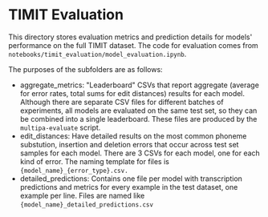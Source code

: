 # TIMIT Evaluation
This directory stores evaluation metrics and prediction details for models' performance on the full TIMIT dataset. The code for evaluation comes from `notebooks/timit_evaluation/model_evaluation.ipynb`.

The purposes of the subfolders are as follows:
- aggregate_metrics: "Leaderboard" CSVs that report aggregate (average for error rates, total sums for edit distances) results for each model. Although there are separate CSV files for different batches of experiments, all models are evaluated on the same test set, so they can be combined into a single leaderboard. These files are produced by the `multipa-evaluate` script.
- edit_distances: Have detailed results on the most common phoneme substution, insertion and deletion errors that occur across test set samples for each model. There are 3 CSVs for each model, one for each kind of error. The naming template for files is `{model_name}_{error_type}.csv.`
- detailed_predictions: Contains one file per model with transcription predictions and metrics for every example in the test dataset, one example per line. Files are named like `{model_name}_detailed_predictions.csv`